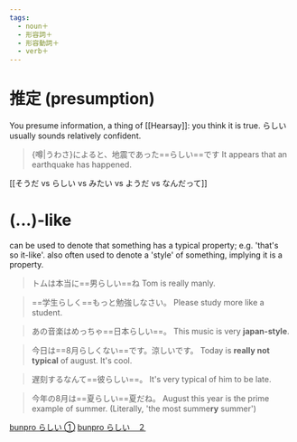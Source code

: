 ```yaml
---
tags:
  - noun＋
  - 形容詞＋
  - 形容動詞＋
  - verb＋
---
```

# 推定 (presumption)
You presume information, a thing of [[Hearsay]]: you think it is true.
らしい usually sounds relatively confident.
>{噂|うわさ}によると、地震であった==らしい==です
>It appears that an earthquake has happened.


[[そうだ vs らしい vs みたい vs ようだ vs なんだって]]

# (...)-like
can be used to denote that something has a typical property; e.g. 'that's so it-like'.
also often used to denote a 'style' of something, implying it is a property.
>トムは本当に==男らしい==ね
>Tom is really manly.

>==学生らしく==もっと勉強しなさい。
>Please study more like a student.

>あの音楽はめっちゃ==日本らしい==。
>This music is very **japan-style**.

>今日は==8月らしくない==です。涼しいです。
>Today is **really not typical** of august. It's cool.

>遅刻するなんて==彼らしい==。
>It's very typical of him to be late.

>今年の8月は==夏らしい==夏だね。
>August this year is the prime example of summer. (Literally, 'the most summe**ry** summer')


[bunpro らしい ①](https://bunpro.jp/grammar_points/%E3%82%89%E3%81%97%E3%81%841)
[bunpro らしい　２](https://bunpro.jp/grammar_points/%E3%82%89%E3%81%97%E3%81%842)